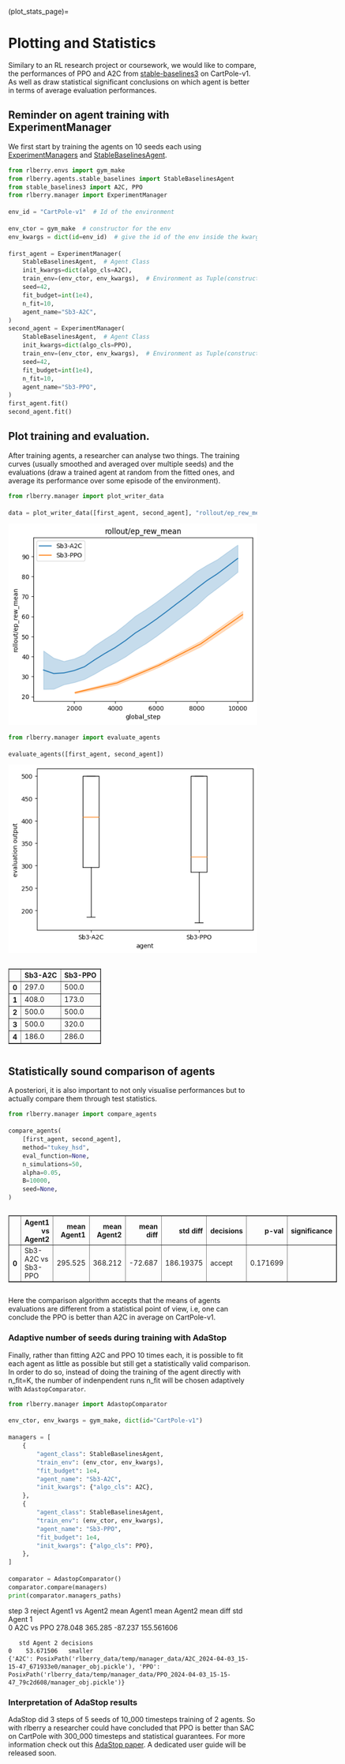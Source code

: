 (plot_stats_page)=

# Plotting and Statistics

Similary to an RL research project or coursework, we would like to compare, the performances of PPO and A2C from [stable-baselines3](stable-baselines3.readthedocs.io/en/master/) on CartPole-v1. As well as draw statistical significant conclusions on which agent is better in terms of average evaluation performances.

## Reminder on agent training with ExperimentManager

We first start by training the agents on 10 seeds each using [ExperimentManagers](https://rlberry-py.github.io/rlberry/generated/rlberry.manager.ExperimentManager.html#rlberry.manager.ExperimentManager) and [StableBaselinesAgent](https://rlberry-py.github.io/rlberry/generated/rlberry.agents.stable_baselines.StableBaselinesAgent.html#rlberry.agents.stable_baselines.StableBaselinesAgent).


```python
from rlberry.envs import gym_make
from rlberry.agents.stable_baselines import StableBaselinesAgent
from stable_baselines3 import A2C, PPO
from rlberry.manager import ExperimentManager

env_id = "CartPole-v1"  # Id of the environment

env_ctor = gym_make  # constructor for the env
env_kwargs = dict(id=env_id)  # give the id of the env inside the kwargs

first_agent = ExperimentManager(
    StableBaselinesAgent,  # Agent Class
    init_kwargs=dict(algo_cls=A2C),
    train_env=(env_ctor, env_kwargs),  # Environment as Tuple(constructor,kwargs)
    seed=42,
    fit_budget=int(1e4),
    n_fit=10,
    agent_name="Sb3-A2C",
)
second_agent = ExperimentManager(
    StableBaselinesAgent,  # Agent Class
    init_kwargs=dict(algo_cls=PPO),
    train_env=(env_ctor, env_kwargs),  # Environment as Tuple(constructor,kwargs)
    seed=42,
    fit_budget=int(1e4),
    n_fit=10,
    agent_name="Sb3-PPO",
)
first_agent.fit()
second_agent.fit()
```
## Plot training and evaluation.

After training agents, a researcher can analyse two things. The training curves (usually smoothed and averaged over multiple seeds) and the evaluations (draw a trained agent at random from the fitted ones, and average its performance over some episode of the environment).

```python
from rlberry.manager import plot_writer_data

data = plot_writer_data([first_agent, second_agent], "rollout/ep_rew_mean")
```
![png](doc1.png)


```python
from rlberry.manager import evaluate_agents

evaluate_agents([first_agent, second_agent])
```
![png](doc2.png)







  <div id="df-d236c75f-11cc-405d-aea2-275c1e62f498" class="colab-df-container">
    <div>
<style scoped>
    .dataframe tbody tr th:only-of-type {
        vertical-align: middle;
    }

    .dataframe tbody tr th {
        vertical-align: top;
    }

    .dataframe thead th {
        text-align: right;
    }
</style>
<table border="1" class="dataframe">
  <thead>
    <tr style="text-align: right;">
      <th></th>
      <th>Sb3-A2C</th>
      <th>Sb3-PPO</th>
    </tr>
  </thead>
  <tbody>
    <tr>
      <th>0</th>
      <td>297.0</td>
      <td>500.0</td>
    </tr>
    <tr>
      <th>1</th>
      <td>408.0</td>
      <td>173.0</td>
    </tr>
    <tr>
      <th>2</th>
      <td>500.0</td>
      <td>500.0</td>
    </tr>
    <tr>
      <th>3</th>
      <td>500.0</td>
      <td>320.0</td>
    </tr>
    <tr>
      <th>4</th>
      <td>186.0</td>
      <td>286.0</td>
    </tr>
  </tbody>
</table>
</div>
    <div class="colab-df-buttons">

  <div class="colab-df-container">
    <button class="colab-df-convert" onclick="convertToInteractive('df-d236c75f-11cc-405d-aea2-275c1e62f498')"
            title="Convert this dataframe to an interactive table."
            style="display:none;">

  <svg xmlns="http://www.w3.org/2000/svg" height="24px" viewBox="0 -960 960 960">
    <path d="M120-120v-720h720v720H120Zm60-500h600v-160H180v160Zm220 220h160v-160H400v160Zm0 220h160v-160H400v160ZM180-400h160v-160H180v160Zm440 0h160v-160H620v160ZM180-180h160v-160H180v160Zm440 0h160v-160H620v160Z"/>
  </svg>
    </button>

  <style>
    .colab-df-container {
      display:flex;
      gap: 12px;
    }

    .colab-df-convert {
      background-color: #E8F0FE;
      border: none;
      border-radius: 50%;
      cursor: pointer;
      display: none;
      fill: #1967D2;
      height: 32px;
      padding: 0 0 0 0;
      width: 32px;
    }

    .colab-df-convert:hover {
      background-color: #E2EBFA;
      box-shadow: 0px 1px 2px rgba(60, 64, 67, 0.3), 0px 1px 3px 1px rgba(60, 64, 67, 0.15);
      fill: #174EA6;
    }

    .colab-df-buttons div {
      margin-bottom: 4px;
    }

    [theme=dark] .colab-df-convert {
      background-color: #3B4455;
      fill: #D2E3FC;
    }

    [theme=dark] .colab-df-convert:hover {
      background-color: #434B5C;
      box-shadow: 0px 1px 3px 1px rgba(0, 0, 0, 0.15);
      filter: drop-shadow(0px 1px 2px rgba(0, 0, 0, 0.3));
      fill: #FFFFFF;
    }
  </style>

  <script>
    const buttonEl =
      document.querySelector('#df-d236c75f-11cc-405d-aea2-275c1e62f498 button.colab-df-convert');
    buttonEl.style.display =
      google.colab.kernel.accessAllowed ? 'block' : 'none';

    async function convertToInteractive(key) {
      const element = document.querySelector('#df-d236c75f-11cc-405d-aea2-275c1e62f498');
      const dataTable =
        await google.colab.kernel.invokeFunction('convertToInteractive',
                                                  [key], {});
      if (!dataTable) return;

      const docLinkHtml = 'Like what you see? Visit the ' +
        '<a target="_blank" href=https://colab.research.google.com/notebooks/data_table.ipynb>data table notebook</a>'
        + ' to learn more about interactive tables.';
      element.innerHTML = '';
      dataTable['output_type'] = 'display_data';
      await google.colab.output.renderOutput(dataTable, element);
      const docLink = document.createElement('div');
      docLink.innerHTML = docLinkHtml;
      element.appendChild(docLink);
    }
  </script>
  </div>


<div id="df-de67d85c-0716-4ca4-b9fd-3d9fd0627e6f">
  <button class="colab-df-quickchart" onclick="quickchart('df-de67d85c-0716-4ca4-b9fd-3d9fd0627e6f')"
            title="Suggest charts"
            style="display:none;">

<svg xmlns="http://www.w3.org/2000/svg" height="24px"viewBox="0 0 24 24"
     width="24px">
    <g>
        <path d="M19 3H5c-1.1 0-2 .9-2 2v14c0 1.1.9 2 2 2h14c1.1 0 2-.9 2-2V5c0-1.1-.9-2-2-2zM9 17H7v-7h2v7zm4 0h-2V7h2v10zm4 0h-2v-4h2v4z"/>
    </g>
</svg>
  </button>

<style>
  .colab-df-quickchart {
      --bg-color: #E8F0FE;
      --fill-color: #1967D2;
      --hover-bg-color: #E2EBFA;
      --hover-fill-color: #174EA6;
      --disabled-fill-color: #AAA;
      --disabled-bg-color: #DDD;
  }

  [theme=dark] .colab-df-quickchart {
      --bg-color: #3B4455;
      --fill-color: #D2E3FC;
      --hover-bg-color: #434B5C;
      --hover-fill-color: #FFFFFF;
      --disabled-bg-color: #3B4455;
      --disabled-fill-color: #666;
  }

  .colab-df-quickchart {
    background-color: var(--bg-color);
    border: none;
    border-radius: 50%;
    cursor: pointer;
    display: none;
    fill: var(--fill-color);
    height: 32px;
    padding: 0;
    width: 32px;
  }

  .colab-df-quickchart:hover {
    background-color: var(--hover-bg-color);
    box-shadow: 0 1px 2px rgba(60, 64, 67, 0.3), 0 1px 3px 1px rgba(60, 64, 67, 0.15);
    fill: var(--button-hover-fill-color);
  }

  .colab-df-quickchart-complete:disabled,
  .colab-df-quickchart-complete:disabled:hover {
    background-color: var(--disabled-bg-color);
    fill: var(--disabled-fill-color);
    box-shadow: none;
  }

  .colab-df-spinner {
    border: 2px solid var(--fill-color);
    border-color: transparent;
    border-bottom-color: var(--fill-color);
    animation:
      spin 1s steps(1) infinite;
  }

  @keyframes spin {
    0% {
      border-color: transparent;
      border-bottom-color: var(--fill-color);
      border-left-color: var(--fill-color);
    }
    20% {
      border-color: transparent;
      border-left-color: var(--fill-color);
      border-top-color: var(--fill-color);
    }
    30% {
      border-color: transparent;
      border-left-color: var(--fill-color);
      border-top-color: var(--fill-color);
      border-right-color: var(--fill-color);
    }
    40% {
      border-color: transparent;
      border-right-color: var(--fill-color);
      border-top-color: var(--fill-color);
    }
    60% {
      border-color: transparent;
      border-right-color: var(--fill-color);
    }
    80% {
      border-color: transparent;
      border-right-color: var(--fill-color);
      border-bottom-color: var(--fill-color);
    }
    90% {
      border-color: transparent;
      border-bottom-color: var(--fill-color);
    }
  }
</style>

  <script>
    async function quickchart(key) {
      const quickchartButtonEl =
        document.querySelector('#' + key + ' button');
      quickchartButtonEl.disabled = true;  // To prevent multiple clicks.
      quickchartButtonEl.classList.add('colab-df-spinner');
      try {
        const charts = await google.colab.kernel.invokeFunction(
            'suggestCharts', [key], {});
      } catch (error) {
        console.error('Error during call to suggestCharts:', error);
      }
      quickchartButtonEl.classList.remove('colab-df-spinner');
      quickchartButtonEl.classList.add('colab-df-quickchart-complete');
    }
    (() => {
      let quickchartButtonEl =
        document.querySelector('#df-de67d85c-0716-4ca4-b9fd-3d9fd0627e6f button');
      quickchartButtonEl.style.display =
        google.colab.kernel.accessAllowed ? 'block' : 'none';
    })();
  </script>
</div>
    </div>
  </div>




## Statistically sound comparison of agents

A posteriori, it is also important to not only  visualise performances but to actually compare them through test statistics.


```python
from rlberry.manager import compare_agents

compare_agents(
    [first_agent, second_agent],
    method="tukey_hsd",
    eval_function=None,
    n_simulations=50,
    alpha=0.05,
    B=10000,
    seed=None,
)
```

  <div id="df-f3437c30-0350-4b04-8159-eea00a2d66ac" class="colab-df-container">
    <div>
<style scoped>
    .dataframe tbody tr th:only-of-type {
        vertical-align: middle;
    }

    .dataframe tbody tr th {
        vertical-align: top;
    }

    .dataframe thead th {
        text-align: right;
    }
</style>
<table border="1" class="dataframe">
  <thead>
    <tr style="text-align: right;">
      <th></th>
      <th>Agent1 vs Agent2</th>
      <th>mean Agent1</th>
      <th>mean Agent2</th>
      <th>mean diff</th>
      <th>std diff</th>
      <th>decisions</th>
      <th>p-val</th>
      <th>significance</th>
    </tr>
  </thead>
  <tbody>
    <tr>
      <th>0</th>
      <td>Sb3-A2C vs Sb3-PPO</td>
      <td>295.525</td>
      <td>368.212</td>
      <td>-72.687</td>
      <td>186.19375</td>
      <td>accept</td>
      <td>0.171699</td>
      <td></td>
    </tr>
  </tbody>
</table>
</div>
    <div class="colab-df-buttons">

  <div class="colab-df-container">
    <button class="colab-df-convert" onclick="convertToInteractive('df-f3437c30-0350-4b04-8159-eea00a2d66ac')"
            title="Convert this dataframe to an interactive table."
            style="display:none;">

  <svg xmlns="http://www.w3.org/2000/svg" height="24px" viewBox="0 -960 960 960">
    <path d="M120-120v-720h720v720H120Zm60-500h600v-160H180v160Zm220 220h160v-160H400v160Zm0 220h160v-160H400v160ZM180-400h160v-160H180v160Zm440 0h160v-160H620v160ZM180-180h160v-160H180v160Zm440 0h160v-160H620v160Z"/>
  </svg>
    </button>

  <style>
    .colab-df-container {
      display:flex;
      gap: 12px;
    }

    .colab-df-convert {
      background-color: #E8F0FE;
      border: none;
      border-radius: 50%;
      cursor: pointer;
      display: none;
      fill: #1967D2;
      height: 32px;
      padding: 0 0 0 0;
      width: 32px;
    }

    .colab-df-convert:hover {
      background-color: #E2EBFA;
      box-shadow: 0px 1px 2px rgba(60, 64, 67, 0.3), 0px 1px 3px 1px rgba(60, 64, 67, 0.15);
      fill: #174EA6;
    }

    .colab-df-buttons div {
      margin-bottom: 4px;
    }

    [theme=dark] .colab-df-convert {
      background-color: #3B4455;
      fill: #D2E3FC;
    }

    [theme=dark] .colab-df-convert:hover {
      background-color: #434B5C;
      box-shadow: 0px 1px 3px 1px rgba(0, 0, 0, 0.15);
      filter: drop-shadow(0px 1px 2px rgba(0, 0, 0, 0.3));
      fill: #FFFFFF;
    }
  </style>

  <script>
    const buttonEl =
      document.querySelector('#df-f3437c30-0350-4b04-8159-eea00a2d66ac button.colab-df-convert');
    buttonEl.style.display =
      google.colab.kernel.accessAllowed ? 'block' : 'none';

    async function convertToInteractive(key) {
      const element = document.querySelector('#df-f3437c30-0350-4b04-8159-eea00a2d66ac');
      const dataTable =
        await google.colab.kernel.invokeFunction('convertToInteractive',
                                                  [key], {});
      if (!dataTable) return;

      const docLinkHtml = 'Like what you see? Visit the ' +
        '<a target="_blank" href=https://colab.research.google.com/notebooks/data_table.ipynb>data table notebook</a>'
        + ' to learn more about interactive tables.';
      element.innerHTML = '';
      dataTable['output_type'] = 'display_data';
      await google.colab.output.renderOutput(dataTable, element);
      const docLink = document.createElement('div');
      docLink.innerHTML = docLinkHtml;
      element.appendChild(docLink);
    }
  </script>
  </div>

  </div>
  </div>




Here the comparison algorithm accepts that the means of agents evaluations are different from a statistical point of view, i.e, one can conclude the PPO is better than A2C in average on CartPole-v1.

### Adaptive number of seeds during training with AdaStop

Finally, rather than fitting A2C and PPO 10 times each, it is possible to fit each agent as little as possible but still get a statistically valid comparison. In order to do so, instead of doing the training of the agent directly with n_fit=K, the number of indenpendent runs n_fit will be chosen adaptively with ```AdastopComparator```.


```python
from rlberry.manager import AdastopComparator

env_ctor, env_kwargs = gym_make, dict(id="CartPole-v1")

managers = [
    {
        "agent_class": StableBaselinesAgent,
        "train_env": (env_ctor, env_kwargs),
        "fit_budget": 1e4,
        "agent_name": "Sb3-A2C",
        "init_kwargs": {"algo_cls": A2C},
    },
    {
        "agent_class": StableBaselinesAgent,
        "train_env": (env_ctor, env_kwargs),
        "agent_name": "Sb3-PPO",
        "fit_budget": 1e4,
        "init_kwargs": {"algo_cls": PPO},
    },
]

comparator = AdastopComparator()
comparator.compare(managers)
print(comparator.managers_paths)
```
  step 3
  reject
      Agent1 vs Agent2  mean Agent1  mean Agent2  mean diff  std Agent 1  \
    0       A2C vs PPO      278.048      365.285    -87.237   155.561606

       std Agent 2 decisions
    0    53.671506   smaller
    {'A2C': PosixPath('rlberry_data/temp/manager_data/A2C_2024-04-03_15-15-47_671933e0/manager_obj.pickle'), 'PPO': PosixPath('rlberry_data/temp/manager_data/PPO_2024-04-03_15-15-47_79c2d608/manager_obj.pickle')}

### Interpretation of AdaStop results

AdaStop did 3 steps of 5 seeds of 10_000 timesteps training of 2 agents. So with rlberry a researcher could have concluded that PPO is better than SAC on CartPole with 300_000 timesteps and statistical guarantees. For more information check out this [AdaStop paper](https://arxiv.org/abs/2306.10882). A dedicated user guide will be released soon.
